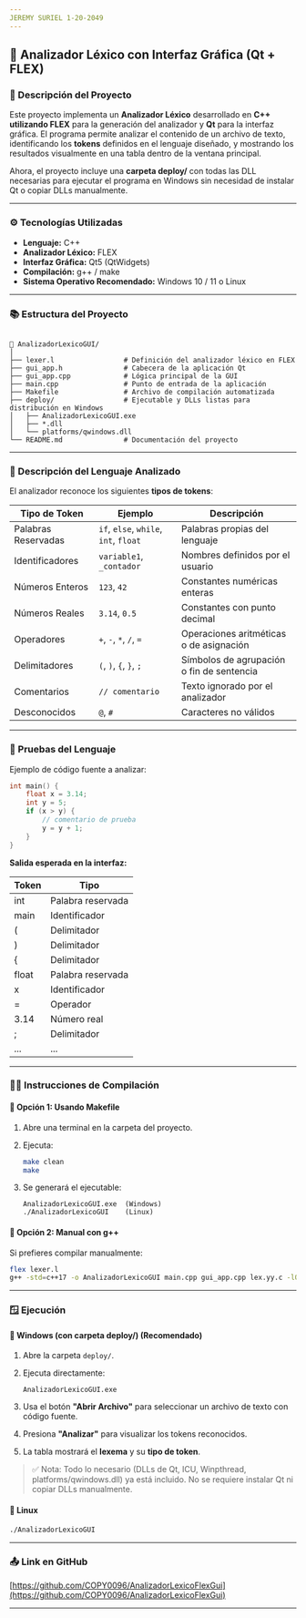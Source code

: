 ```yaml
---
JEREMY SURIEL 1-20-2049
---
```


## 🧩 Analizador Léxico con Interfaz Gráfica (Qt + FLEX)

### 📖 Descripción del Proyecto

Este proyecto implementa un **Analizador Léxico** desarrollado en **C++ utilizando FLEX** para la generación del analizador y **Qt** para la interfaz gráfica.
El programa permite analizar el contenido de un archivo de texto, identificando los **tokens** definidos en el lenguaje diseñado, y mostrando los resultados visualmente en una tabla dentro de la ventana principal.

Ahora, el proyecto incluye una **carpeta deploy/** con todas las DLL necesarias para ejecutar el programa en Windows sin necesidad de instalar Qt o copiar DLLs manualmente.

---

### ⚙️ Tecnologías Utilizadas

* **Lenguaje:** C++
* **Analizador Léxico:** FLEX
* **Interfaz Gráfica:** Qt5 (QtWidgets)
* **Compilación:** g++ / make
* **Sistema Operativo Recomendado:** Windows 10 / 11 o Linux

---

### 📚 Estructura del Proyecto

```

📁 AnalizadorLexicoGUI/
│
├── lexer.l                 # Definición del analizador léxico en FLEX
├── gui_app.h               # Cabecera de la aplicación Qt
├── gui_app.cpp             # Lógica principal de la GUI
├── main.cpp                # Punto de entrada de la aplicación
├── Makefile                # Archivo de compilación automatizada
├── deploy/                 # Ejecutable y DLLs listas para distribución en Windows
│   ├── AnalizadorLexicoGUI.exe
│   ├── *.dll
│   └── platforms/qwindows.dll
└── README.md               # Documentación del proyecto

````

---

### 💬 Descripción del Lenguaje Analizado

El analizador reconoce los siguientes **tipos de tokens**:

| Tipo de Token       | Ejemplo                               | Descripción                               |
| ------------------- | ------------------------------------- | ----------------------------------------- |
| Palabras Reservadas | `if`, `else`, `while`, `int`, `float` | Palabras propias del lenguaje             |
| Identificadores     | `variable1`, `_contador`              | Nombres definidos por el usuario          |
| Números Enteros     | `123`, `42`                           | Constantes numéricas enteras              |
| Números Reales      | `3.14`, `0.5`                         | Constantes con punto decimal              |
| Operadores          | `+`, `-`, `*`, `/`, `=`               | Operaciones aritméticas o de asignación   |
| Delimitadores       | `(`, `)`, `{`, `}`, `;`               | Símbolos de agrupación o fin de sentencia |
| Comentarios         | `// comentario`                       | Texto ignorado por el analizador          |
| Desconocidos        | `@`, `#`                              | Caracteres no válidos                     |

---

### 🧠 Pruebas del Lenguaje

Ejemplo de código fuente a analizar:

```c
int main() {
    float x = 3.14;
    int y = 5;
    if (x > y) {
        // comentario de prueba
        y = y + 1;
    }
}
````

**Salida esperada en la interfaz:**

| Token | Tipo              |
| ----- | ----------------- |
| int   | Palabra reservada |
| main  | Identificador     |
| (     | Delimitador       |
| )     | Delimitador       |
| {     | Delimitador       |
| float | Palabra reservada |
| x     | Identificador     |
| =     | Operador          |
| 3.14  | Número real       |
| ;     | Delimitador       |
| ...   | ...               |

---

### 🧑‍💻 Instrucciones de Compilación

#### 🔹 Opción 1: Usando Makefile 

1. Abre una terminal en la carpeta del proyecto.
2. Ejecuta:

   ```bash
   make clean 
   make
   ```
3. Se generará el ejecutable:

   ```
   AnalizadorLexicoGUI.exe  (Windows)
   ./AnalizadorLexicoGUI    (Linux)
   ```

#### 🔹 Opción 2: Manual con g++

Si prefieres compilar manualmente:

```bash
flex lexer.l
g++ -std=c++17 -o AnalizadorLexicoGUI main.cpp gui_app.cpp lex.yy.c -lQt5Widgets -lQt5Core
```

---

### 🪟 Ejecución

#### 🔹 Windows (con carpeta deploy/) (Recomendado)

1. Abre la carpeta `deploy/`.
2. Ejecuta directamente:

   ```
   AnalizadorLexicoGUI.exe
   ```
3. Usa el botón **"Abrir Archivo"** para seleccionar un archivo de texto con código fuente.
4. Presiona **"Analizar"** para visualizar los tokens reconocidos.
5. La tabla mostrará el **lexema** y su **tipo de token**.

> ✅ Nota: Todo lo necesario (DLLs de Qt, ICU, Winpthread, platforms/qwindows.dll) ya está incluido. No se requiere instalar Qt ni copiar DLLs manualmente.

#### 🔹 Linux

```bash
./AnalizadorLexicoGUI
```

---

### 📤 Link en GitHub

[https://github.com/COPY0096/AnalizadorLexicoFlexGui](https://github.com/COPY0096/AnalizadorLexicoFlexGui)

---


